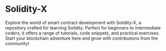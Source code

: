# Solidity-X
Explore the world of smart contract development with Solidity-X, a repository crafted for learning Solidity. Perfect for beginners to intermediate coders, it offers a range of tutorials, code snippets, and practical exercises. Start your blockchain adventure here and grow with contributions from the community!
